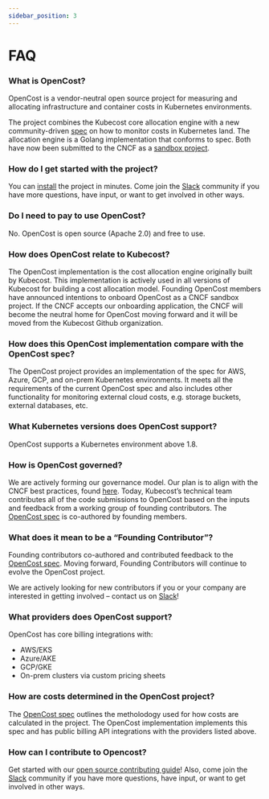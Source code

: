 ```yaml
---
sidebar_position: 3
---
```


# FAQ

### What is OpenCost?

OpenCost is a vendor-neutral open source project for measuring and allocating infrastructure and container costs in Kubernetes environments.

The project combines the Kubecost core allocation engine with a new community-driven [spec](https://github.com/kubecost/opencost/tree/develop/spec) on how to monitor costs in Kubernetes land. The allocation engine is a Golang implementation that conforms to spec. Both have now been submitted to the CNCF as a [sandbox project](https://www.cncf.io/sandbox-projects/).

### How do I get started with the project?

You can [install](install.md) the project in minutes. Come join the [Slack](https://join.slack.com/t/kubecost/shared_invite/enQtNTA2MjQ1NDUyODE5LWFjYzIzNWE4MDkzMmUyZGU4NjkwMzMyMjIyM2E0NGNmYjExZjBiNjk1YzY5ZDI0ZTNhZDg4NjlkMGRkYzFlZTU) community if you have more questions, have input, or want to get involved in other ways.

### Do I need to pay to use OpenCost?

No. OpenCost is open source (Apache 2.0) and free to use.

### How does OpenCost relate to Kubecost?
The OpenCost implementation is the cost allocation engine originally built by Kubecost. This implementation is actively used in all versions of Kubecost for building a cost allocation model. Founding OpenCost members have announced intentions to onboard OpenCost as a CNCF sandbox project. If the CNCF accepts our onboarding application, the CNCF will become the neutral home for OpenCost moving forward and it will be moved from the Kubecost Github organization.

### How does this OpenCost implementation compare with the OpenCost spec?

The OpenCost project provides an implementation of the spec for AWS, Azure, GCP, and on-prem Kubernetes environments. It meets all the requirements of the current OpenCost spec and also includes other functionality for monitoring external cloud costs, e.g. storage buckets, external databases, etc.

### What Kubernetes versions does OpenCost support?

OpenCost supports a Kubernetes environment above 1.8.

### How is OpenCost governed?

We are actively forming our governance model. Our plan is to align with the CNCF best practices, found [here](https://www.cncf.io/blog/2019/08/30/cncf-technical-principles-and-open-governance-success/). Today, Kubecost’s technical team contributes all of the code submissions to OpenCost based on the inputs and feedback from a working group of founding contributors. The [OpenCost spec](https://github.com/kubecost/opencost/tree/develop/spec) is co-authored by founding members.

### What does it mean to be a “Founding Contributor”?

Founding contributors co-authored and contributed feedback to the [OpenCost spec](https://github.com/kubecost/opencost/tree/develop/spec). Moving forward, Founding Contributors will continue to evolve the OpenCost project.

We are actively looking for new contributors if you or your company are interested in getting involved – contact us on [Slack](https://join.slack.com/share/enQtMzY5MDY3NjAyODIyNC0yOWY3Mjc2ZWFhMjNlYWNiZWFhNDAwNWE2MWE1OGY0MzJmNGRlNjlhNjM0MzI4ZDBiYzI1OWZlNjYzY2JhM2Yw)!

### What providers does OpenCost support?

OpenCost has core billing integrations with:

- AWS/EKS
- Azure/AKE
- GCP/GKE
- On-prem clusters via custom pricing sheets

### How are costs determined in the OpenCost project? 

The [OpenCost spec](https://github.com/kubecost/opencost/tree/develop/spec) outlines the metholodogy used for how costs are calculated in the project. The OpenCost implementation implements this spec and has public billing API integrations with the providers listed above. 

### How can I contribute to Opencost?
Get started with our [open source contributing guide](https://github.com/kubecost/opencost/blob/develop/CONTRIBUTING.md)! Also, come join the [Slack](https://join.slack.com/t/kubecost/shared_invite/enQtNTA2MjQ1NDUyODE5LWFjYzIzNWE4MDkzMmUyZGU4NjkwMzMyMjIyM2E0NGNmYjExZjBiNjk1YzY5ZDI0ZTNhZDg4NjlkMGRkYzFlZTU) community if you have more questions, have input, or want to get involved in other ways. 
